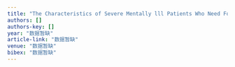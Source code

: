 ```yaml
---
title: "The Characteristics of Severe Mentally lll Patients Who Need Forced Hospitalization before and after the Amended Mental Health Act in Taiwan"
authors: []
authors-key: []
year: "数据暂缺"
article-link: "数据暂缺"
venue: "数据暂缺"
bibex: "数据暂缺"
---
```

